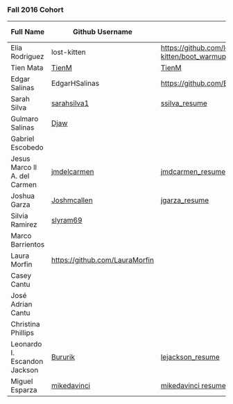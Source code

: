 ### Fall 2016 Cohort

| Full Name          				    | Github Username   | Resume URL                                | Personal Website URL              |
|-------------------------------|-------------------|-------------------------------------------|-----------------------------------|           
| Elia Rodriguez								|lost-kitten        |https://github.com/lost-kitten/boot_warmup/blob/master/week02/resume.md										|																						| 																	|
| Tien Mata											|[TienM](https://github.com/TienM)										|	[TienM](https://github.com/TienM/boot_warmup/blob/master/week02/resume.md)																					| 																	|										
| Edgar Salinas									|	EdgarHSalinas									|			https://github.com/EdgarHSalinas																			|																|
| Sarah Silva								  	|[sarahsilva1](https://github.com/sarahsilva1)				|[ssilva_resume](https://github.com/sarahsilva1/boot_warmup/blob/master/week02/resume.md)																						| 																	|
| Gulmaro Salinas								|	[Djaw](https://github.com/Djaw)	|	|	[gsalinasj.com](http://gsalinasj.com)																				| 																	|
| Gabriel Escobedo							|										|														| 	
| Jesus Marco ll A. del Carmen  |   	[jmdelcarmen](https://github.com/jmdelcarmen)  	|	 [jmdcarmen_resume](https://github.com/jmdelcarmen/boot_warmup) |[jmdcarmen](http://79.170.40.178/jmdcwebdev.co.uk/)	|
| Joshua Garza									|[Joshmcallen](https://github.com/Joshmcallen)				|[jgarza_resume](https://github.com/Joshmcallen/boot_warmup/blob/master/week02/resume.md)																						| 																	|
| Silvia Ramirez								|[slyram69](https://github.com/slyram69)|																						| 																	|
| Marco Barrientos							|										|																						| 																	|
| Laura Morfin									|https://github.com/LauraMorfin										|																						| 																	|
| Casey Cantu										|										|																						| 																	|
| José Adrian Cantu							
| Christina Phillips|										|																						| 																	|
|Leonardo I. Escandon Jackson|   [Bururik](https://github.com/Bururik)   |   [lejackson_resume](https://github.com/Bururik/boot_warmup/blob/master/resume_10-11-2016.md)   |   Non Existent   |
| Miguel Esparza							  	|[mikedavinci](https://github.com/mikedavinci)				|[mikedavinci resume](http://mikedavinci.com)													